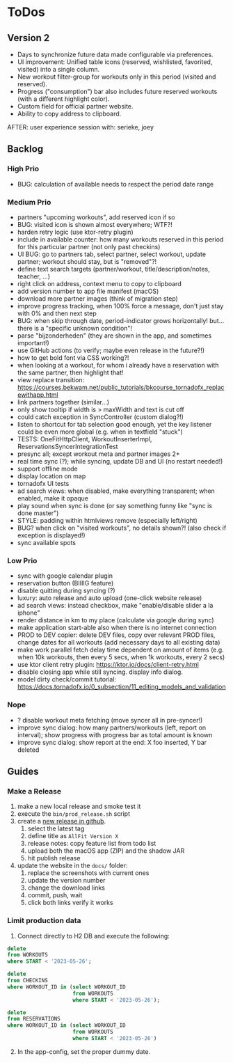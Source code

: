 # ToDos

## Version 2

* Days to synchronize future data made configurable via preferences.
* UI improvement: Unified table icons (reserved, wishlisted, favorited, visited) into a single column.
* New workout filter-group for workouts only in this period (visited and reserved).
* Progress ("consumption") bar also includes future reserved workouts (with a different highlight color).
* Custom field for official partner website.
* Ability to copy address to clipboard.

AFTER: user experience session with: serieke, joey

## Backlog

### High Prio

* BUG: calculation of available needs to respect the period date range

### Medium Prio

* partners "upcoming workouts", add reserved icon if so
* BUG: visited icon is shown almost everywhere; WTF?!
* harden retry logic (use ktor-retry plugin)
* include in available counter: how many workouts reserved in this period for this particular partner (not only past checkins)
* UI BUG: go to partners tab, select partner, select workout, update partner; workout should stay, but is "removed"?!
* define text search targets (partner/workout, title/description/notes, teacher, ...)
* right click on address, context menu to copy to clipboard
* add version number to app file manifest (macOS)
* download more partner images (think of migration step)
* improve progress tracking, when 100% force a message, don't just stay with 0% and then next step
* BUG: when skip through date, period-indicator grows horizontally! but... there is a "specific unknown condition"!
* parse "bijzonderheden" (they are shown in the app, and sometimes important!)
* use GitHub actions (to verify; maybe even release in the future?!)
* how to get bold font via CSS working?!
* when looking at a workout, for whom i already have a reservation with the same partner, then highlight that!
* view replace transition: https://courses.bekwam.net/public_tutorials/bkcourse_tornadofx_replacewithapp.html
* link partners together (similar...)
* only show tooltip if width is > maxWidth and text is cut off
* could catch exception in SyncController (custom dialog?!)
* listen to shortcut for tab selection good enough, yet the key listener could be even more global (e.g. when in textfield "stuck")
* TESTS: OneFitHttpClient, WorkoutInserterImpl, ReservationsSyncerIntegrationTest
* presync all; except workout meta and partner images 2+
* real time sync (?); while syncing, update DB and UI (no restart needed!)
* support offline mode
* display location on map
* tornadofx UI tests
* ad search views: when disabled, make everything transparent; when enabled, make it opaque
* play sound when sync is done (or say something funny like "sync is done master")
* STYLE: padding within htmlviews remove (especially left/right)
* BUG? when click on "visited workouts", no details shown?! (also check if exception is displayed!)
* sync available spots

### Low Prio

* sync with google calendar plugin
* reservation button (BIIIIG feature)
* disable quitting during syncing (?)
* luxury: auto release and auto upload (one-click website release)
* ad search views: instead checkbox, make "enable/disable slider a la iphone"
* render distance in km to my place (calculate via google during sync)
* make application start-able also when there is no internet connection
* PROD to DEV copier: delete DEV files, copy over relevant PROD files, change dates for all workouts (add necessary days to all existing data)
* make work parallel fetch delay time dependent on amount of items (e.g. when 10k workouts, then every 5 secs, when 1k workouts, every 2 secs)
* use ktor client retry plugin: https://ktor.io/docs/client-retry.html
* disable closing app while still syncing. display info dialog.
* model dirty check/commit tutorial: https://docs.tornadofx.io/0_subsection/11_editing_models_and_validation

### Nope

* ? disable workout meta fetching (move syncer all in pre-syncer!)
* improve sync dialog: how many partners/workouts (left, report on interval); show progress with progress bar as total amount is known
* improve sync dialog: show report at the end: X foo inserted, Y bar deleted

## Guides

### Make a Release

1. make a new local release and smoke test it
2. execute the `bin/prod_release.sh` script
3. create a [new release in github](https://github.com/christophpickl/allfit/releases/new).
   1. select the latest tag
   2. define title as `AllFit Version X`
   3. release notes: copy feature list from todo list
   4. upload both the macOS app (ZIP) and the shadow JAR
   5. hit publish release
4. update the website in the `docs/` folder:
   1. replace the screenshots with current ones
   2. update the version number
   3. change the download links
   4. commit, push, wait
   5. click both links verify it works

### Limit production data

1. Connect directly to H2 DB and execute the following:

```sql
delete
from WORKOUTS
where START < '2023-05-26';

delete
from CHECKINS
where WORKOUT_ID in (select WORKOUT_ID
                     from WORKOUTS
                     where START < '2023-05-26');

delete
from RESERVATIONS
where WORKOUT_ID in (select WORKOUT_ID
                     from WORKOUTS
                     where START < '2023-05-26')
```

2. In the app-config, set the proper dummy date.

